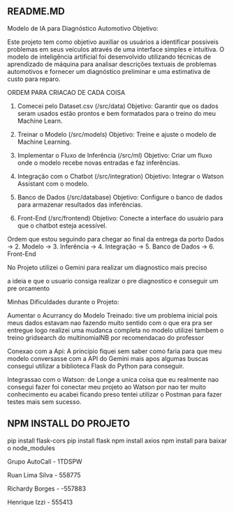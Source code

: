 ## README.MD
Modelo de IA para Diagnóstico Automotivo
Objetivo:

Este projeto tem como objetivo auxiliar os usuários a identificar possíveis problemas em seus veículos através de uma interface simples e intuitiva. O modelo de inteligência artificial foi desenvolvido utilizando técnicas de aprendizado de máquina para analisar descrições textuais de problemas automotivos e fornecer um diagnóstico preliminar e uma estimativa de custo para reparo.


ORDEM PARA CRIACAO DE CADA COISA

1. Comecei pelo Dataset.csv (/src/data)
Objetivo: Garantir que os dados seram usados estão prontos e bem formatados para o treino do meu Machine Learn.

2. Treinar o Modelo (/src/models)
Objetivo: Treine e ajuste o modelo de Machine Learning.

3. Implementar o Fluxo de Inferência (/src/ml)
Objetivo: Criar um fluxo onde o modelo recebe novas entradas e faz inferências.

4. Integração com o Chatbot (/src/integration)
Objetivo: Integrar o Watson Assistant com o modelo.

5. Banco de Dados (/src/database)
Objetivo: Configure o banco de dados para armazenar resultados das inferências.

6. Front-End (/src/frontend)
Objetivo: Conecte a interface do usuário para que o chatbot esteja acessível.

Ordem que estou seguindo para chegar ao final da entrega da porto
Dados → 2. Modelo → 3. Inferência → 4. Integração → 5. Banco de Dados → 6. Front-End



No Projeto utilizei o Gemini para realizar um diagnostico mais preciso

a ideia e que o usuario consiga realizar o pre diagnostico e conseguir um pre orcamento


Minhas Dificuldades durante o Projeto:

Aumentar o Acurrancy do Modelo Treinado: tive um problema inicial pois meus dados estavam nao fazendo muito sentido com o que era pra ser entregue logo realizei uma mudanca completa no modelo utilizei tambem o treino gridsearch do multinomialNB por recomendacao do professor

Conexao com a Api: A principio fiquei sem saber como faria para que meu modelo conversasse com a API do Gemini mais apos algumas buscas consegui utilizar a biblioteca Flask do Python para conseguir.

Integrassao com o Watson: de Longe a unica coisa que eu realmente nao consegui fazer foi conectar meu projeto ao Watson por nao ter muito conhecimento eu acabei ficando preso tentei utilizar o Postman para fazer testes mais sem sucesso.


## NPM INSTALL DO PROJETO

pip install flask-cors
pip install flask
npm install axios
npm install para baixar o node_modules




Grupo AutoCall - 1TDSPW

Ruan Lima Silva - 558775

Richardy Borges - -557883

Henrique Izzi - 555413
